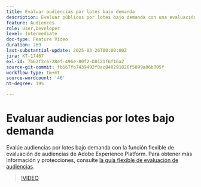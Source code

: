 ```yaml
---
title: Evaluar audiencias por lotes bajo demanda
description: Evaluar públicos por lotes bajo demanda con una evaluación de audiencia flexible.
feature: Audiences
role: User,Developer
level: Intermediate
doc-type: Feature Video
duration: 269
last-substantial-update: 2025-03-26T00:00:00Z
jira: KT-17467
exl-id: 7b62f2c6-28ef-496e-80f2-b8121f6f16a2
source-git-commit: fb667fb7439492f8ac040291820f5899a06b305f
workflow-type: tm+mt
source-wordcount: '46'
ht-degree: 19%

---
```


# Evaluar audiencias por lotes bajo demanda

Evalúe audiencias por lotes bajo demanda con la función flexible de evaluación de audiencias de Adobe Experience Platform. Para obtener más información y protecciones, consulte [la guía flexible de evaluación de audiencias](https://experienceleague.adobe.com/es/docs/experience-platform/segmentation/methods/flexible-audience-evaluation).

>[!VIDEO](https://video.tv.adobe.com/v/3453640/?learn=on&enablevpops)
